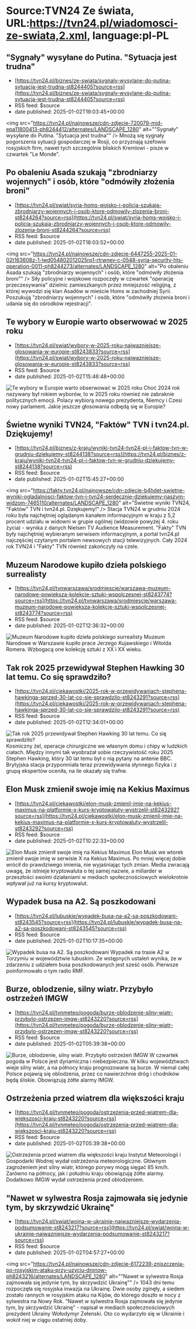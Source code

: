 # Source:TVN24 Ze świata, URL:https://tvn24.pl/wiadomosci-ze-swiata,2.xml, language:pl-PL

## "Sygnały" wysyłane do Putina. "Sytuacja jest trudna"
 - [https://tvn24.pl/biznes/ze-swiata/sygnaly-wysylane-do-putina-sytuacja-jest-trudna-st8244405?source=rss](https://tvn24.pl/biznes/ze-swiata/sygnaly-wysylane-do-putina-sytuacja-jest-trudna-st8244405?source=rss)
 - RSS feed: $source
 - date published: 2025-01-02T19:03:45+00:00

<img src="https://tvn24.pl/najnowsze/cdn-zdjecie-720079-mid-epa11800413-ph8244412/alternates/LANDSCAPE_1280" alt=""Sygnały" wysyłane do Putina. "Sytuacja jest trudna"" />
    Mnożą się sygnały pogorszenia sytuacji gospodarczej w Rosji, co przyznają szefowie rosyjskich firm, nawet tych szczególnie bliskich Kremlowi - pisze w czwartek "Le Monde".

## Po obaleniu Asada szukają "zbrodniarzy wojennych" i osób, które "odmówiły złożenia broni"
 - [https://tvn24.pl/swiat/syria-homs-wojsko-i-policja-szukaja-zbrodniarzy-wojennych-i-osob-ktore-odmowily-zlozenia-broni-st8244264?source=rss](https://tvn24.pl/swiat/syria-homs-wojsko-i-policja-szukaja-zbrodniarzy-wojennych-i-osob-ktore-odmowily-zlozenia-broni-st8244264?source=rss)
 - RSS feed: $source
 - date published: 2025-01-02T18:03:52+00:00

<img src="https://tvn24.pl/najnowsze/cdn-zdjecie-6447255-2025-01-02t163608z-1-lwd054802012025rp1-rtrwnev-c-0548-syria-security-hts-operation-0011-ph8244273/alternates/LANDSCAPE_1280" alt="Po obaleniu Asada szukają "zbrodniarzy wojennych" i osób, które "odmówiły złożenia broni"" />
    Siły policyjne i wojskowe rozpoczęły w czwartek "operację przeczesywania" dzielnic zamieszkanych przez mniejszość religijną, z której wywodzi się klan Asadów w mieście Homs w zachodniej Syrii. Poszukują "zbrodniarzy wojennych" i osób, które "odmówiły złożenia broni i udania się do ośrodków rejestracji".

## Te wybory w Europie warto obserwować w 2025 roku
 - [https://tvn24.pl/swiat/wybory-w-2025-roku-najwazniejsze-glosowania-w-europie-st8243833?source=rss](https://tvn24.pl/swiat/wybory-w-2025-roku-najwazniejsze-glosowania-w-europie-st8243833?source=rss)
 - RSS feed: $source
 - date published: 2025-01-02T15:46:48+00:00

<img src="https://tvn24.pl/najnowsze/cdn-zdjecie-pzaux7-glosowanie-7257678/alternates/LANDSCAPE_1280" alt="Te wybory w Europie warto obserwować w 2025 roku" />
    Choć 2024 rok nazywany był rokiem wyborów, to w 2025 roku również nie zabraknie politycznych emocji. Polacy wybiorą nowego prezydenta, Niemcy i Czesi nowy parlament. Jakie jeszcze głosowania odbędą się w Europie?

## Świetne wyniki TVN24, "Faktów" TVN i tvn24.pl. Dziękujemy!
 - [https://tvn24.pl/biznes/z-kraju/wyniki-tvn24-tvn24-pl-i-faktow-tvn-w-grudniu-dziekujemy-st8244138?source=rss](https://tvn24.pl/biznes/z-kraju/wyniki-tvn24-tvn24-pl-i-faktow-tvn-w-grudniu-dziekujemy-st8244138?source=rss)
 - RSS feed: $source
 - date published: 2025-01-02T15:45:27+00:00

<img src="https://fakty.tvn24.pl/najnowsze/cdn-zdjecie-b4hdet-swietne-wyniki-ogladalnosci-faktow-tvn-i-tvn24-serdecznie-dziekujemy-naszym-widzom-7465110/alternates/LANDSCAPE_1280" alt="Świetne wyniki TVN24, "Faktów" TVN i tvn24.pl. Dziękujemy!" />
    Stacja TVN24 w grudniu 2024 roku była najchętniej oglądanym kanałem informacyjnym w kraju z 5,2 procent udziału w widowni w grupie ogólnej (widzowie powyżej 4. roku życia) - wynika z danych Nielsen TV Audience Measurement. "Fakty" TVN były najchętniej wybieranym serwisem informacyjnym, a portal tvn24.pl najczęściej czytanym portalem newsowych stacji telewizyjnych. Cały 2024 rok TVN24 i "Fakty" TVN również zakończyły na czele.

## Muzeum Narodowe kupiło dzieła polskiego surrealisty
 - [https://tvn24.pl/tvnwarszawa/srodmiescie/warszawa-muzeum-narodowe-powieksza-kolekcje-sztuki-wspolczesnej-st8243774?source=rss](https://tvn24.pl/tvnwarszawa/srodmiescie/warszawa-muzeum-narodowe-powieksza-kolekcje-sztuki-wspolczesnej-st8243774?source=rss)
 - RSS feed: $source
 - date published: 2025-01-02T12:36:32+00:00

<img src="https://tvn24.pl/tvnwarszawa/najnowsze/cdn-zdjecie-2866025-bez-tytulu-jerzy-kujawski-data-1946-ph8243788/alternates/LANDSCAPE_1280" alt="Muzeum Narodowe kupiło dzieła polskiego surrealisty" />
    Muzeum Narodowe w Warszawie kupiło prace Jerzego Kujawskiego i Witolda Romera. Wzbogacą one kolekcję sztuki z XX i XX wieku.

## Tak rok 2025 przewidywał Stephen Hawking 30 lat temu. Co się sprawdziło?
 - [https://tvn24.pl/ciekawostki/2025-rok-w-przewidywaniach-stephena-hawkinga-sprzed-30-lat-co-sie-sprawdzilo-st8243291?source=rss](https://tvn24.pl/ciekawostki/2025-rok-w-przewidywaniach-stephena-hawkinga-sprzed-30-lat-co-sie-sprawdzilo-st8243291?source=rss)
 - RSS feed: $source
 - date published: 2025-01-02T12:34:01+00:00

<img src="https://tvn24.pl/najnowsze/cdn-zdjecie-2033757-okulary-vr-shutterstock-2414322841-1-ph8243343/alternates/LANDSCAPE_1280" alt="Tak rok 2025 przewidywał Stephen Hawking 30 lat temu. Co się sprawdziło?" />
    Kosmiczny żel, operacje chirurgiczne we własnym domu i chipy w ludzkich ciałach. Między innymi tak wyobrażał sobie rzeczywistość roku 2025 Stephen Hawking, który 30 lat temu był o nią pytany na antenie BBC. Brytyjska stacja przypomniała teraz przewidywania słynnego fizyka i z grupą ekspertów oceniła, na ile okazały się trafne.

## Elon Musk zmienił swoje imię na Kekius Maximus
 - [https://tvn24.pl/ciekawostki/elon-musk-zmienil-imie-na-kekius-maximus-na-platformie-x-kurs-kryptowaluty-wystrzelil-st8243292?source=rss](https://tvn24.pl/ciekawostki/elon-musk-zmienil-imie-na-kekius-maximus-na-platformie-x-kurs-kryptowaluty-wystrzelil-st8243292?source=rss)
 - RSS feed: $source
 - date published: 2025-01-02T10:22:33+00:00

<img src="https://tvn24.pl/najnowsze/cdn-zdjecie-4955822-elon-musk-ph8230777/alternates/LANDSCAPE_1280" alt="Elon Musk zmienił swoje imię na Kekius Maximus" />
    Elon Musk we wtorek zmienił swoje imię w serwisie X na Kekius Maximus. Po mniej więcej dobie wrócił do prawdziwego imienia, nie wyjaśniając tych zmian. Media zwracają uwagę, że istnieje kryptowaluta o tej samej nazwie, a miliarder w przeszłości swoimi działaniami w mediach społecznościowych wielokrotnie wpływał już na kursy kryptowalut.

## Wypadek busa na A2. Są poszkodowani
 - [https://tvn24.pl/lubuskie/wypadek-busa-na-a2-sa-poszkodowani-st8243545?source=rss](https://tvn24.pl/lubuskie/wypadek-busa-na-a2-sa-poszkodowani-st8243545?source=rss)
 - RSS feed: $source
 - date published: 2025-01-02T10:17:35+00:00

<img src="https://tvn24.pl/najnowsze/cdn-zdjecie-507384-policja-dostala-zgloszenie-po-godzinie-drugiej-w-nocy-zdjecie-ilustracyjne-ph8239308/alternates/LANDSCAPE_1280" alt="Wypadek busa na A2. Są poszkodowani" />
    Wypadek na trasie A2 w Torzymiu w województwie lubuskim. Ze wstępnych ustaleń wynika, że w zdarzeniu z udziałem busa poszkodowanych jest sześć osób. Pierwsze poinformowało o tym radio RMF.

## Burze, oblodzenie, silny wiatr. Przybyło ostrzeżeń IMGW
 - [https://tvn24.pl/tvnmeteo/pogoda/burze-oblodzenie-silny-wiatr-przybylo-ostrzezen-imgw-st8243220?source=rss](https://tvn24.pl/tvnmeteo/pogoda/burze-oblodzenie-silny-wiatr-przybylo-ostrzezen-imgw-st8243220?source=rss)
 - RSS feed: $source
 - date published: 2025-01-02T05:39:38+00:00

<img src="https://tvn24.pl/najnowsze/cdn-zdjecie-1407738-oblodzenie-lod-ph8243844/alternates/LANDSCAPE_1280" alt="Burze, oblodzenie, silny wiatr. Przybyło ostrzeżeń IMGW" />
    W czwartek pogoda w Polsce jest dynamiczna i niebezpieczna. W kilku województwach wieje silny wiatr, a na północy kraju prognozowane są burze. W niemal całej Polsce pojawią się oblodzenia, przez co nawierzchnie dróg i chodników będą śliskie. Obowiązują żółte alarmy IMGW.

## Ostrzeżenia przed wiatrem dla większości kraju
 - [https://tvn24.pl/tvnmeteo/pogoda/ostrzezenia-przed-wiatrem-dla-wiekszosci-kraju-st8243220?source=rss](https://tvn24.pl/tvnmeteo/pogoda/ostrzezenia-przed-wiatrem-dla-wiekszosci-kraju-st8243220?source=rss)
 - RSS feed: $source
 - date published: 2025-01-02T05:39:38+00:00

<img src="https://tvn24.pl/najnowsze/cdn-zdjecie-6869975-silny-wiatr-ph5586341/alternates/LANDSCAPE_1280" alt="Ostrzeżenia przed wiatrem dla większości kraju" />
    Instytut Meteorologii i Gospodarki Wodnej wydał ostrzeżenia meteorologiczne. Głównym zagrożeniem jest silny wiatr, którego porywy mogą sięgać 85 km/h. Zarówno na północy, jak i południu kraju obowiązują żółte alarmy. Dodatkowo IMGW wydał ostrzeżenia przed oblodzeniem.

## "Nawet w sylwestra Rosja zajmowała się jedynie tym, by skrzywdzić Ukrainę"
 - [https://tvn24.pl/swiat/wojna-w-ukrainie-najwazniejsze-wydarzenia-podsumowanie-st8243217?source=rss](https://tvn24.pl/swiat/wojna-w-ukrainie-najwazniejsze-wydarzenia-podsumowanie-st8243217?source=rss)
 - RSS feed: $source
 - date published: 2025-01-02T04:57:27+00:00

<img src="https://tvn24.pl/najnowsze/cdn-zdjecie-6172239-zniszczenia-po-rosyjskim-ataku-przy-uzyciu-dronow-ph8243216/alternates/LANDSCAPE_1280" alt=""Nawet w sylwestra Rosja zajmowała się jedynie tym, by skrzywdzić Ukrainę"" />
    1043 dni temu rozpoczęła się rosyjska inwazja na Ukrainę. Dwie osoby zginęły, a siedem zostało rannych w rosyjskim ataku na Kijów, do którego doszło w nocy z sylwestra na Nowy Rok. "Nawet w sylwestra Rosja zajmowała się jedynie tym, by skrzywdzić Ukrainę" - napisał w mediach społecznościowych prezydent Ukrainy Wołodymyr Zełenski. Oto co wydarzyło się w Ukrainie i wokół niej w ciągu ostatniej doby.

